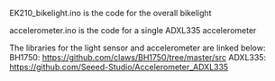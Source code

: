 EK210\_bikelight.ino is the code for the overall bikelight

accelerometer.ino is the code for a single ADXL335 accelerometer

The libraries for the light sensor and accelerometer are linked below:
BH1750: https://github.com/claws/BH1750/tree/master/src
ADXL335: https://github.com/Seeed-Studio/Accelerometer_ADXL335
